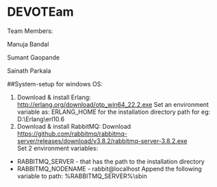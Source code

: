 # DEVOTEam 


Team Members:

Manuja Bandal

Sumant Gaopande

Sainath Parkala

##System-setup for windows OS: 
1) Download & install Erlang: http://erlang.org/download/otp_win64_22.2.exe
Set an environment variable as: ERLANG_HOME for the installation directory path for eg: D:\Erlang\erl10.6  
2) Download & install RabbitMQ:
Download https://github.com/rabbitmq/rabbitmq-server/releases/download/v3.8.2/rabbitmq-server-3.8.2.exe  
Set 2 environment variables:  
- RABBITMQ_SERVER - that has the path to the installation directory  
- RABBITMQ_NODENAME - rabbit@localhost
Append the following variable to path:
%RABBITMQ_SERVER%\sbin
